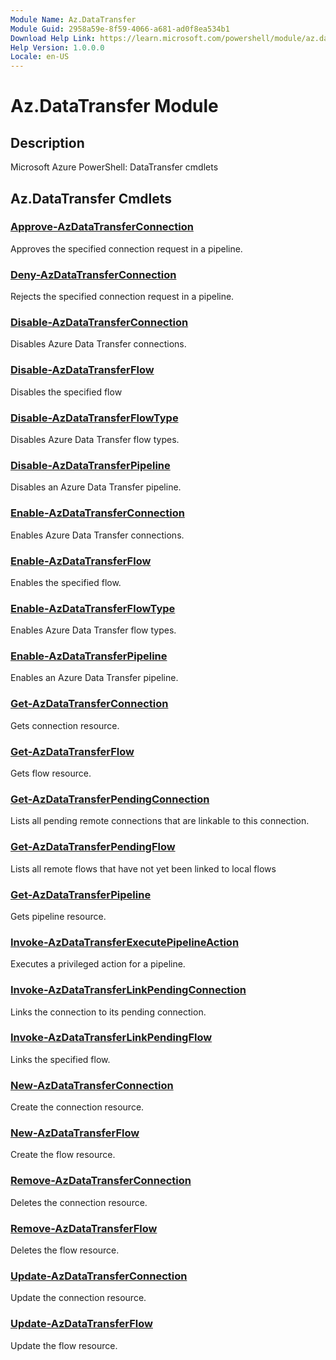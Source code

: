 ```yaml
---
Module Name: Az.DataTransfer
Module Guid: 2958a59e-8f59-4066-a681-ad0f8ea534b1
Download Help Link: https://learn.microsoft.com/powershell/module/az.datatransfer
Help Version: 1.0.0.0
Locale: en-US
---
```


# Az.DataTransfer Module
## Description
Microsoft Azure PowerShell: DataTransfer cmdlets

## Az.DataTransfer Cmdlets
### [Approve-AzDataTransferConnection](Approve-AzDataTransferConnection.md)
Approves the specified connection request in a pipeline.

### [Deny-AzDataTransferConnection](Deny-AzDataTransferConnection.md)
Rejects the specified connection request in a pipeline.

### [Disable-AzDataTransferConnection](Disable-AzDataTransferConnection.md)
Disables Azure Data Transfer connections.

### [Disable-AzDataTransferFlow](Disable-AzDataTransferFlow.md)
Disables the specified flow

### [Disable-AzDataTransferFlowType](Disable-AzDataTransferFlowType.md)
Disables Azure Data Transfer flow types.

### [Disable-AzDataTransferPipeline](Disable-AzDataTransferPipeline.md)
Disables an Azure Data Transfer pipeline.

### [Enable-AzDataTransferConnection](Enable-AzDataTransferConnection.md)
Enables Azure Data Transfer connections.

### [Enable-AzDataTransferFlow](Enable-AzDataTransferFlow.md)
Enables the specified flow.

### [Enable-AzDataTransferFlowType](Enable-AzDataTransferFlowType.md)
Enables Azure Data Transfer flow types.

### [Enable-AzDataTransferPipeline](Enable-AzDataTransferPipeline.md)
Enables an Azure Data Transfer pipeline.

### [Get-AzDataTransferConnection](Get-AzDataTransferConnection.md)
Gets connection resource.

### [Get-AzDataTransferFlow](Get-AzDataTransferFlow.md)
Gets flow resource.

### [Get-AzDataTransferPendingConnection](Get-AzDataTransferPendingConnection.md)
Lists all pending remote connections that are linkable to this connection.

### [Get-AzDataTransferPendingFlow](Get-AzDataTransferPendingFlow.md)
Lists all remote flows that have not yet been linked to local flows

### [Get-AzDataTransferPipeline](Get-AzDataTransferPipeline.md)
Gets pipeline resource.

### [Invoke-AzDataTransferExecutePipelineAction](Invoke-AzDataTransferExecutePipelineAction.md)
Executes a privileged action for a pipeline.

### [Invoke-AzDataTransferLinkPendingConnection](Invoke-AzDataTransferLinkPendingConnection.md)
Links the connection to its pending connection.

### [Invoke-AzDataTransferLinkPendingFlow](Invoke-AzDataTransferLinkPendingFlow.md)
Links the specified flow.

### [New-AzDataTransferConnection](New-AzDataTransferConnection.md)
Create the connection resource.

### [New-AzDataTransferFlow](New-AzDataTransferFlow.md)
Create the flow resource.

### [Remove-AzDataTransferConnection](Remove-AzDataTransferConnection.md)
Deletes the connection resource.

### [Remove-AzDataTransferFlow](Remove-AzDataTransferFlow.md)
Deletes the flow resource.

### [Update-AzDataTransferConnection](Update-AzDataTransferConnection.md)
Update the connection resource.

### [Update-AzDataTransferFlow](Update-AzDataTransferFlow.md)
Update the flow resource.

